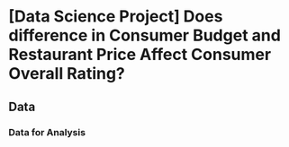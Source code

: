 # [Data Science Project] Does difference in Consumer Budget and Restaurant Price Affect Consumer Overall Rating?

## Data
### Data for Analysis  
